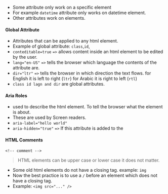 - Some attribute only work on a specific element
- For example `datetime` attribute only works on datetime element.
- Other attributes work on  elements.
#### Global Attribute
- Attributes that can be applied to any html element.
- Example of global attribute: `class`,`id`, 
- `conteditable=true` `=>` allows content inside an html element to be edited by the user.
- `lang="en-US"` `=>` tells the browser which language the contents of the attribute are.
- `dir="ltr"` `=>` tells the browser in which direction the text flows. for English it is  left to right (`ltr`) for Arabic it is right to left (`rtl`)
- `class id lagn and dir` are global attributes.

#### Aria Roles
- used to describe the html element. To tell the browser what the element is about.
- These are used by Screen readers.
- `aria-label="hello world"`
- `aria-hidden="true"` `=>`  If this attribute is added to the 
#### HTML Comments
`<!-- comment -->`

> HTML elements can be upper case or lower case it does not matter.

- Some old html elements do not have a closing tag. example: `img`
- Now the best practice is to use a `/` before an element which does not have a closing tag. 
- Example: `<img src="..." />`


